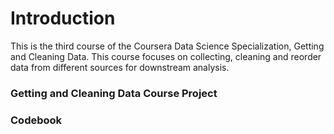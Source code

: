 ### <h1> Introduction
This is the third course of the Coursera Data Science Specialization, Getting and Cleaning Data. This course focuses on collecting, cleaning and reorder data from different sources for downstream analysis.

### Getting and Cleaning Data Course Project

### Codebook

